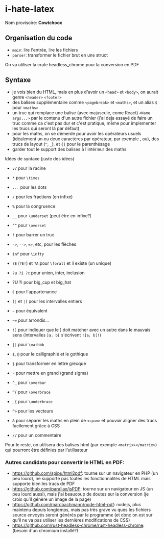 # i-hate-latex

Nom provisoire: __Cowtchoox__

## Organisation du code
- `main`: lire l'entrée, lire les fichiers
- `parser`: transformer le fichier brut en une struct

On va utiliser la crate headless_chrome pour la conversion en PDF

## Syntaxe
- je vois bien du HTML, mais en plus d'avoir un `<head>` et `<body>`, on aurait genre `<header>` `<footer>`
- des balises supplémentaire comme `<pagebreak>` et `<maths>`, et un alias `$` pour `<maths>`
- un truc qui remplace une balise (avec majuscule, come React) `<Name args...>` par le contenu d'un autre fichier (j'ai deja essayé de faire un truc comme ca c'est pas dur et c'est pratique, même pour implementer les trucs qui seront là par défaut)
- pour les maths, on se démerde pour avoir les opérateurs usuels (idéalement un ou deux caractères par opérateur, par exemple , ou), des trucs de layout (`^`, `_`), et `{}` pour le parenthésage 
- garder tout le support des balises à l'intérieur des maths

Idées de syntaxe (juste des idées)
- `v/` pour la racine
- `*` pour `\times`
- `...` pour les dots
- `/` pour les fractions (en infixe)
- `%` pour la congruence
- `__` pour `\underset` (peut être en infixe?)
- `^^` pour `\overset`
- `!` pour barrer un truc
- `->`, `-->`, `=>`, etc, pour les flèches
- `inf` pour `\infty`
- `?E` (`?E!`) et `?A` pour `\forall` et il existe (un unique)
- `?u ?i ?c` pour union, inter, inclusion
- ?U ?I pour big_cup et big_hat
- `€` pour l'appartenance
- `[|` et `|]` pour les intervalles entiers
- `~` pour équivalent
- `~=` pour arrondis...
- `!]` pour indiquer que le ] doit matcher avec un autre dans le mauvais sens (intervalles `]a; b[` s'écrivent `!]a; b[!`)

- `||` pour `\mathbb`
- `£`, `@` pour le calligraphié et le gothique
- `§` pour transformer en lettre grecque
- `¤` pour mettre en grand (grand sigma)

- `^_` pour `\overbar`
- `^{` pour `\overbrace`
- `_{` pour `\underbrace`
- `^>` pour les vecteurs

- `&` pour séparer les maths en plein de `<span>` et pouvoir aligner des trucs facilement grâce à CSS

- `//` pour un commentaire

Pour le reste, on utilisera des balises html (par exemple `<matrix></matrix>`) qui pourront être définies par l'utilisateur


### Autres candidats pour convertir le HTML en PDF:
- https://github.com/spipu/html2pdf: tourne sur un navigateur en PHP (un peu lourd), ne supporte pas toutes les fonctionnalités de HTML mais supporte bien les trucs de PDF
- https://github.com/parallax/jsPDF: tourne sur un navigateur en JS (un peu lourd aussi), mais j'ai beaucoup de doutes sur la conversion (je crois qu'il génère un image de la page)
- https://github.com/marcbachmann/node-html-pdf: nodejs, plus maintenu depuis longtemps, mais pas très grave vu ques les fichiers source envoyés seront générés par le programme (et donc on est sur qu'il ne va pas utiliser les dernières modifications de CSS)
- https://github.com/rust-headless-chrome/rust-headless-chrome: (besoin d'un chromium installé?)

